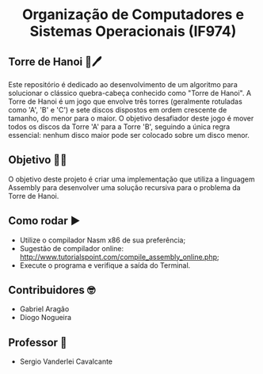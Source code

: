 <h1 align="center"> Organização de Computadores e Sistemas Operacionais (IF974) </h1>

## Torre de Hanoi :memo:🖊️
Este repositório é dedicado ao desenvolvimento de um algoritmo para solucionar o clássico quebra-cabeça conhecido como "Torre de Hanoi". A Torre de Hanoi é um jogo que envolve três torres (geralmente rotuladas como 'A', 'B' e 'C') e sete discos dispostos em ordem crescente de tamanho, do menor para o maior. O objetivo desafiador deste jogo é mover todos os discos da Torre 'A' para a Torre 'B', seguindo a única regra essencial: nenhum disco maior pode ser colocado sobre um disco menor.

## Objetivo 🗿🍷
O objetivo deste projeto é criar uma implementação que utiliza a linguagem Assembly para desenvolver uma solução recursiva para o problema da Torre de Hanoi.

## Como rodar :arrow_forward:
- Utilize o compilador Nasm x86 de sua preferência;
- Sugestão de compilador online: http://www.tutorialspoint.com/compile_assembly_online.php;
- Execute o programa e verifique a saída do Terminal.

## Contribuidores 🤓
 - Gabriel Aragão
 - Diogo Nogueira

## Professor 📏
 - Sergio Vanderlei Cavalcante
